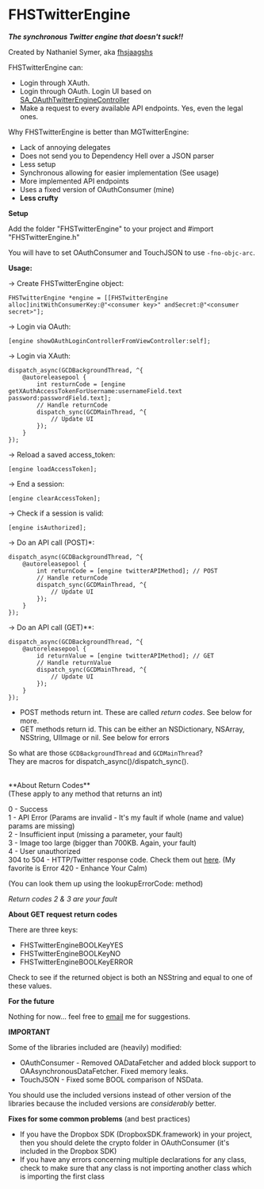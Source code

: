 FHSTwitterEngine
================


***The synchronous Twitter engine that doesn't suck!!***

Created by Nathaniel Symer, aka [fhsjaagshs](mailto:fhsjaagshs@fhsjaagshs.com)


FHSTwitterEngine can:

- Login through XAuth.
- Login through OAuth. Login UI based on [SA_OAuthTwitterEngineController](https://github.com/bengottlieb/Twitter-OAuth-iPhone)
- Make a request to every available API endpoints. Yes, even the legal ones.


Why FHSTwitterEngine is better than MGTwitterEngine:

- Lack of annoying delegates
- Does not send you to Dependency Hell over a JSON parser
- Less setup
- Synchronous allowing for easier implementation (See usage)
- More implemented API endpoints
- Uses a fixed version of OAuthConsumer (mine)
- **Less crufty**



**Setup**

Add the folder "FHSTwitterEngine" to your project and #import "FHSTwitterEngine.h"

You will have to set OAuthConsumer and TouchJSON to use `-fno-objc-arc`.

**Usage:**

-> Create FHSTwitterEngine object:

    FHSTwitterEngine *engine = [[FHSTwitterEngine alloc]initWithConsumerKey:@"<consumer key>" andSecret:@"<consumer secret>"];
    
-> Login via OAuth:
    
    [engine showOAuthLoginControllerFromViewController:self];
    
-> Login via XAuth:
    
    dispatch_async(GCDBackgroundThread, ^{
    	@autoreleasepool {
    		int resturnCode = [engine getXAuthAccessTokenForUsername:usernameField.text password:passwordField.text];
        	// Handle returnCode 
        	dispatch_sync(GCDMainThread, ^{
        		// Update UI
       		});
    	}
    });
    
-> Reload a saved access_token:

    [engine loadAccessToken];

-> End a session:

    [engine clearAccessToken];

-> Check if a session is valid:

    [engine isAuthorized];
    
-> Do an API call (POST)\*:

    dispatch_async(GCDBackgroundThread, ^{
    	@autoreleasepool {
    		int returnCode = [engine twitterAPIMethod]; // POST
    		// Handle returnCode
    		dispatch_sync(GCDMainThread, ^{
        		// Update UI
       		});
    	}
    });

-> Do an API call (GET)\*\*:

    dispatch_async(GCDBackgroundThread, ^{
    	@autoreleasepool {
    		id returnValue = [engine twitterAPIMethod]; // GET
    		// Handle returnValue
    		dispatch_sync(GCDMainThread, ^{
        		// Update UI
       		});
    	}
    });


- POST methods return int. These are called *return codes*. See below for more.
- GET methods return id. This can be either an NSDictionary, NSArray, NSString, UIImage or nil. See below for errors

So what are those `GCDBackgroundThread` and `GCDMainThread`?<br />
They are macros for dispatch_async()/dispatch_sync(). 


<br />
**About Return Codes**<br />
(These apply to any method that returns an int)<br />

0 - Success <br />
1 - API Error (Params are invalid - It's my fault if whole (name and value) params are missing) <br />
2 - Insufficient input (missing a parameter, your fault)<br />
3 - Image too large (bigger than 700KB. Again, your fault)<br />
4 - User unauthorized <br />
304 to 504 - HTTP/Twitter response code. Check them out [here](https://dev.twitter.com/docs/error-codes-responses). (My favorite is Error 420 - Enhance Your Calm)

(You can look them up using the lookupErrorCode: method)

*Return codes 2 & 3 are your fault*


**About GET request return codes**

There are three keys:

- FHSTwitterEngineBOOLKeyYES<br />
- FHSTwitterEngineBOOLKeyNO<br />
- FHSTwitterEngineBOOLKeyERROR<br />

Check to see if the returned object is both an NSString and equal to one of these values.



**For the future**

Nothing for now... feel free to [email](mailto:fhsjaagshs@fhsjaagshs.com) me for suggestions.

**IMPORTANT**

Some of the libraries included are (heavily) modified:

- OAuthConsumer - Removed OADataFetcher and added block support to OAAsynchronousDataFetcher. Fixed memory leaks.
- TouchJSON - Fixed some BOOL comparison of NSData.

You should use the included versions instead of other version of the libraries because the included versions are *considerably* better.



**Fixes for some common problems** (and best practices)

- If you have the Dropbox SDK (DropboxSDK.framework) in your project, then you should delete the crypto folder in OAuthConsumer (it's included in the Dropbox SDK)
- If you have any errors concerning multiple declarations for any class, check to make sure that any class is not importing another class which is importing the first class




